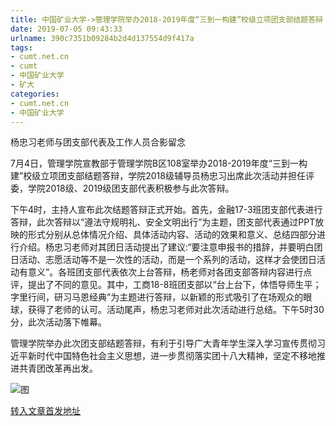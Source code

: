 ```yaml
---
title: 中国矿业大学->管理学院举办2018-2019年度“三到一构建”校级立项团支部结题答辩 | cumt.net.cn
date: 2019-07-05 09:43:33
urlname: 390c7351b09284b2d4d137554d9f417a
tags: 
- cumt.net.cn
- cumt
- 中国矿业大学
- 矿大
categories:
- cumt.net.cn
- 中国矿业大学
---
```



杨忠习老师与团支部代表及工作人员合影留念

7月4日，管理学院宣教部于管理学院B区108室举办2018-2019年度“三到一构建”校级立项团支部结题答辩，学院2018级辅导员杨忠习出席此次活动并担任评委，学院2018级、2019级团支部代表积极参与此次答辩。

下午4时，主持人宣布此次结题答辩正式开始。首先，金融17-3班团支部代表进行答辩，此次答辩以“遵法守规明礼、安全文明出行”为主题，团支部代表通过PPT放映的形式分别从总体情况介绍、具体活动内容、活动的效果和意义、总结四部分进行介绍。杨忠习老师对其团日活动提出了建议:“要注意申报书的措辞，并要明白团日活动、志愿活动等不是一次性的活动，而是一个系列的活动，这样才会使团日活动有意义”。各班团支部代表依次上台答辩，杨老师对各团支部答辩内容进行点评，提出了不同的意见。其中，工商18-8班团支部以“台上台下，体悟导师生平；字里行间，研习马恩经典”为主题进行答辩，以新颖的形式吸引了在场观众的眼球，获得了老师的认可。活动尾声，杨忠习老师对此次活动进行总结。下午5时30分，此次活动落下帷幕。

管理学院举办此次团支部结题答辩，有利于引导广大青年学生深入学习宣传贯彻习近平新时代中国特色社会主义思想，进一步贯彻落实团十八大精神，坚定不移地推进共青团改革再出发。



![图](http://xwzx.cumt.edu.cn/_upload/article/images/61/6e/fcc171b0444b8434f91501405d0b/8d66b333-82c6-4265-9095-f5512ddebd9e.jpg)

[转入文章首发地址](http://xwzx.cumt.edu.cn/1d/bc/c523a531900/page.htm)